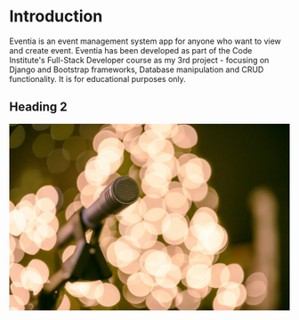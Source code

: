 # Introduction
Eventia is an event management system app for anyone who want to view and create event. Eventia has been developed as part of the Code Institute's Full-Stack Developer course as my 3rd project - focusing on Django and Bootstrap frameworks, Database manipulation and CRUD functionality. It is for educational purposes only. 

## Heading 2

![hero section screenshot ](static/images/event_hero.jpg)